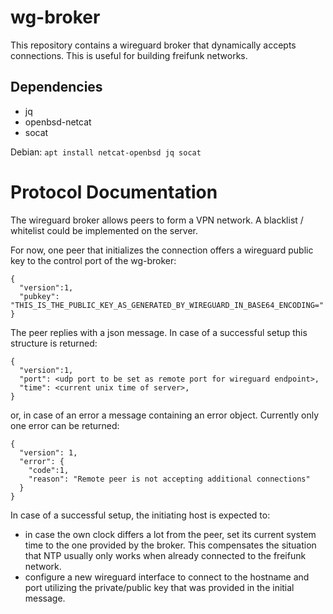 # wg-broker
This repository contains a wireguard broker that dynamically accepts connections. This is useful for building freifunk networks.

## Dependencies
- jq
- openbsd-netcat
- socat

Debian: `apt install netcat-openbsd jq socat`


# Protocol Documentation

The wireguard broker allows peers to form a VPN network. A blacklist / 
whitelist could be implemented on the server.

For now, one peer that initializes the connection offers a wireguard public key 
to the control port of the wg-broker:
```
{
  "version":1,
  "pubkey": "THIS_IS_THE_PUBLIC_KEY_AS_GENERATED_BY_WIREGUARD_IN_BASE64_ENCODING="
}
```

The peer replies with a json message. In case of a successful setup this 
structure is returned:

```
{
  "version":1,
  "port": <udp port to be set as remote port for wireguard endpoint>,
  "time": <current unix time of server>,
}
```

or, in case of an error a message containing an error object. Currently only 
one error can be returned:
```
{
  "version": 1,
  "error": {
    "code":1,
    "reason": "Remote peer is not accepting additional connections"
  }
}
```

In case of a successful setup, the initiating host is expected to:
* in case the own clock differs a lot from the peer, set its current system 
  time to the one provided by the broker. This compensates the situation 
  that NTP usually only works when already connected to the freifunk network.
* configure a new wireguard interface to connect to the hostname and port 
  utilizing the private/public key that was provided in the initial message.
